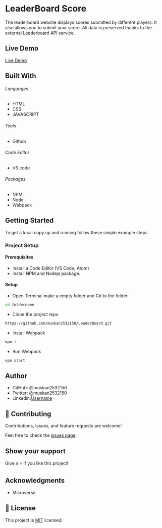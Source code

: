 # LeaderBoard Score
The leaderboard website displays scores submitted by different players. It also allows you to submit your score. All data is preserved thanks to the external Leaderboard API service.

## Live Demo
[Live Demo](https://muskan2532150.github.io/LeaderBoard/dist/)
## Built With

###### Languages 
- HTML
- CSS
- JAVASCRIPT
###### Tools  
- Github
###### Code Editor
- VS code
###### Packages 
- NPM
- Node
- Webpack

## Getting Started

To get a local copy up and running follow these simple example steps.

### Project Setup

#### Prerequisites
- Install a Code Editor (VS Code, Atom)
- Install NPM and Nodejs package.

#### Setup
- Open Terminal make a empty folder and Cd to the folder
 ```bash  
 cd foldername
 ```
- Clone the project repo
```bash 
https://github.com/muskan2532150/LeaderBoard.git
```
- Install Webpack 
```bash
npm i
```
- Run Webpack
```bash
npm start
```

## Author

- GitHub: @muskan2532150
- Twitter: @muskan2532150
- Linkedin:[Username](https://www.linkedin.com/in/muskan-gupta-869165225/)

## 🤝 Contributing

Contributions, issues, and feature requests are welcome!

Feel free to check the [issues page](../../issues/).

## Show your support

Give a ⭐️ if you like this project!

## Acknowledgments

- Microverse

## 📝 License

This project is [MIT](./MIT.md) licensed.
